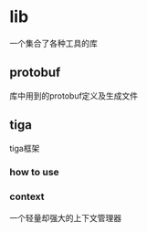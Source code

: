 # lib

一个集合了各种工具的库

## protobuf
库中用到的protobuf定义及生成文件

## tiga
tiga框架

### how to use


### context
一个轻量却强大的上下文管理器
